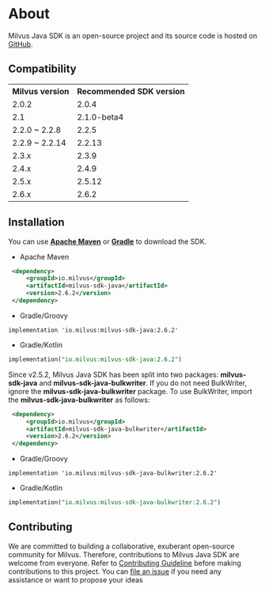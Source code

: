 # About

Milvus Java SDK is an open-source project and its source code is hosted on [GitHub](https://github.com/milvus-io/milvus-sdk-java).

## **Compatibility**

<table>
    <tr>
        <th>Milvus version</th>
        <th>Recommended SDK version</th>
    </tr>
    <tr>
        <td>2.0.2</td>
        <td>2.0.4</td>
    </tr>
    <tr>
        <td>2.1</td>
        <td>2.1.0-beta4</td>
    </tr>
    <tr>
        <td>2.2.0 ~ 2.2.8</td>
        <td>2.2.5</td>
    </tr>
    <tr>
        <td>2.2.9 ~ 2.2.14</td>
        <td>2.2.13</td>
    </tr>
    <tr>
        <td>2.3.x</td>
        <td>2.3.9</td>
    </tr>
    <tr>
        <td>2.4.x</td>
        <td>2.4.9</td>
    </tr>
    <tr>
        <td>2.5.x</td>
        <td>2.5.12</td>
    </tr>
    <tr>
        <td>2.6.x</td>
        <td>2.6.2</td>
    </tr>
</table>

## **Installation**

You can use **[Apache Maven](https://maven.apache.org/install.html)** or **[Gradle](https://gradle.org/install/)** to download the SDK.

- Apache Maven

```xml
 <dependency>
     <groupId>io.milvus</groupId>
     <artifactId>milvus-sdk-java</artifactId>
     <version>2.6.2</version>
 </dependency>
```

- Gradle/Groovy

```plaintext
implementation 'io.milvus:milvus-sdk-java:2.6.2'
```

- Gradle/Kotlin

```sql
implementation("io.milvus:milvus-sdk-java:2.6.2")
```

Since v2.5.2, Milvus Java SDK has been split into two packages: **milvus-sdk-java** and **milvus-sdk-java-bulkwriter**. If you do not need BulkWriter, ignore the **milvus-sdk-java-bulkwriter** package. To use BulkWriter, import the **milvus-sdk-java-bulkwriter** as follows:

```xml
 <dependency>
     <groupId>io.milvus</groupId>
     <artifactId>milvus-sdk-java-bulkwriter</artifactId>
     <version>2.6.2</version>
 </dependency>
```

- Gradle/Groovy

```plaintext
implementation 'io.milvus:milvus-sdk-java-bulkwriter:2.6.2'
```

- Gradle/Kotlin

```sql
implementation("io.milvus:milvus-sdk-java-bulkwriter:2.6.2")
```

## **Contributing**

We are committed to building a collaborative, exuberant open-source community for Milvus. Therefore, contributions to Milvus Java SDK are welcome from everyone. Refer to [Contributing Guideline](https://github.com/milvus-io/milvus-sdk-java/blob/master/CONTRIBUTING.md) before making contributions to this project. You can [file an issue](https://github.com/milvus-io/milvus-sdk-java/issues/new) if you need any assistance or want to propose your ideas
